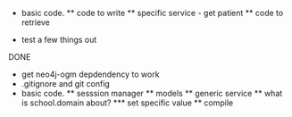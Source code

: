 * basic code.
** code to write
** specific service  - get patient
** code to retrieve


* test a few things out


DONE
* get neo4j-ogm depdendency to work
* .gitignore and git config
* basic code.
** sesssion manager
** models
** generic service
** what is school.domain about?
*** set specific value
** compile

